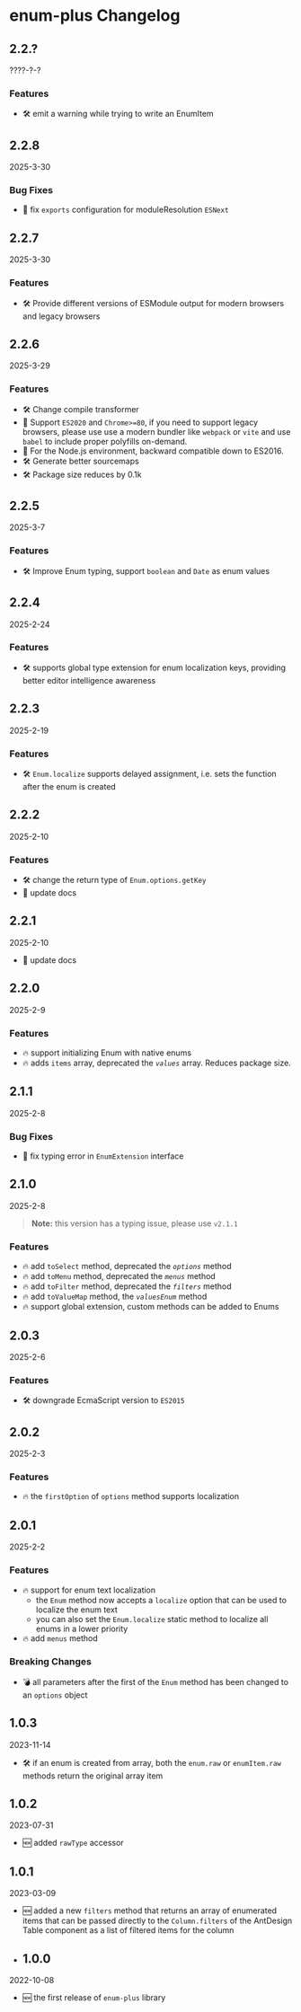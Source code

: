 <!-- markdownlint-disable MD009 MD024 -->

# enum-plus Changelog

## 2.2.?

????-?-?

### Features

- 🛠 emit a warning while trying to write an EnumItem

## 2.2.8

2025-3-30

### Bug Fixes

- 🐞 fix `exports` configuration for moduleResolution `ESNext`

## 2.2.7

2025-3-30

### Features

- 🛠 Provide different versions of ESModule output for modern browsers and legacy browsers

## 2.2.6

2025-3-29

### Features

- 🛠 Change compile transformer
- 👀 Support `ES2020` and `Chrome>=80`, if you need to support legacy browsers, please use use a modern bundler like `webpack` or `vite` and use `babel` to include proper polyfills on-demand.
- 👀 For the Node.js environment, backward compatible down to ES2016.
- 🛠 Generate better sourcemaps
- 🛠 Package size reduces by 0.1k

## 2.2.5

2025-3-7

### Features

- 🛠 Improve Enum typing, support `boolean` and `Date` as enum values

## 2.2.4

2025-2-24

### Features

- 🛠 supports global type extension for enum localization keys, providing better editor intelligence awareness

## 2.2.3

2025-2-19

### Features

- 🛠 `Enum.localize` supports delayed assignment, i.e. sets the function after the enum is created

## 2.2.2

2025-2-10

### Features

- 🛠 change the return type of `Enum.options.getKey`
- 📖 update docs

## 2.2.1

2025-2-10

- 📖 update docs

## 2.2.0

2025-2-9

### Features

- 🔥 support initializing Enum with native enums
- 🔥 adds `items` array, deprecated the _`values`_ array. Reduces package size.

## 2.1.1

2025-2-8

### Bug Fixes

- 🐞 fix typing error in `EnumExtension` interface

## 2.1.0

2025-2-8

> **Note:** this version has a typing issue, please use `v2.1.1`

### Features

- 🔥 add `toSelect` method, deprecated the _`options`_ method
- 🔥 add `toMenu` method, deprecated the _`menus`_ method
- 🔥 add `toFilter` method, deprecated the _`filters`_ method
- 🔥 add `toValueMap` method, the _`valuesEnum`_ method
- 🔥 support global extension, custom methods can be added to Enums

## 2.0.3

2025-2-6

### Features

- 🛠 downgrade EcmaScript version to `ES2015`

## 2.0.2

2025-2-3

### Features

- 🔥 the `firstOption` of `options` method supports localization

## 2.0.1

2025-2-2

### Features

- 🔥 support for enum text localization
  - the `Enum` method now accepts a `localize` option that can be used to localize the enum text
  - you can also set the `Enum.localize` static method to localize all enums in a lower priority
- 🔥 add `menus` method

### Breaking Changes

- 💣 all parameters after the first of the `Enum` method has been changed to an `options` object

## 1.0.3

2023-11-14

- 🛠 if an enum is created from array, both the `enum.raw` or `enumItem.raw` methods return the original array item

## 1.0.2

2023-07-31

- 🆕 added `rawType` accessor

## 1.0.1

2023-03-09

- 🆕 added a new `filters` method that returns an array of enumerated items that can be passed directly to the `Column.filters` of the AntDesign Table component as a list of filtered items for the column

- ## 1.0.0

2022-10-08

- 🆕 the first release of `enum-plus` library
